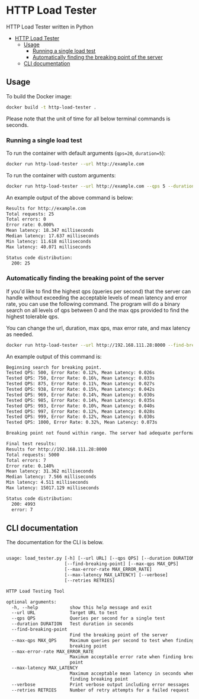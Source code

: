 # HTTP Load Tester
HTTP Load Tester written in Python

- [HTTP Load Tester](#http-load-tester)
  - [Usage](#usage)
    - [Running a single load test](#running-a-single-load-test)
    - [Automatically finding the breaking point of the server](#automatically-finding-the-breaking-point-of-the-server)
  - [CLI documentation](#cli-documentation)

## Usage
To build the Docker image:
```bash
docker build -t http-load-tester .
```

Please note that the unit of time for all below terminal commands is seconds. 

### Running a single load test
To run the container with default arguments (`qps=20`, `duration=5`):
```bash
docker run http-load-tester --url http://example.com
```

To run the container with custom arguments:
```bash
docker run http-load-tester --url http://example.com --qps 5 --duration 5
```

An example output of the above command is below:
```txt
Results for http://example.com
Total requests: 25
Total errors: 0
Error rate: 0.000%
Mean latency: 18.347 milliseconds
Median latency: 17.637 milliseconds
Min latency: 11.618 milliseconds
Max latency: 40.071 milliseconds

Status code distribution:
  200: 25
```

### Automatically finding the breaking point of the server
If you'd like to find the highest qps (queries per second) that the server can handle without exceeding the acceptable levels of mean latency and error rate, you can use the following command. The program will do a binary search on all levels of qps between 0 and the max qps provided to find the highest tolerable qps.

You can change the url, duration, max qps, max error rate, and max latency as needed. 
```bash
docker run http-load-tester --url http://192.168.111.28:8000 --find-breaking-point --duration=5 --max-qps 1000 --max-error-rate 0.01 --max-latency 0.5
```

An example output of this command is:
```txt
Beginning search for breaking point.
Tested QPS: 500, Error Rate: 0.12%, Mean Latency: 0.026s
Tested QPS: 750, Error Rate: 0.16%, Mean Latency: 0.033s
Tested QPS: 875, Error Rate: 0.11%, Mean Latency: 0.027s
Tested QPS: 938, Error Rate: 0.15%, Mean Latency: 0.042s
Tested QPS: 969, Error Rate: 0.14%, Mean Latency: 0.030s
Tested QPS: 985, Error Rate: 0.14%, Mean Latency: 0.035s
Tested QPS: 993, Error Rate: 0.10%, Mean Latency: 0.040s
Tested QPS: 997, Error Rate: 0.12%, Mean Latency: 0.028s
Tested QPS: 999, Error Rate: 0.12%, Mean Latency: 0.030s
Tested QPS: 1000, Error Rate: 0.32%, Mean Latency: 0.073s

Breaking point not found within range. The server had adequate performance at all levels of queries per second tested.

Final test results:
Results for http://192.168.111.28:8000
Total requests: 5000
Total errors: 7
Error rate: 0.140%
Mean latency: 31.362 milliseconds
Median latency: 7.566 milliseconds
Min latency: 4.511 milliseconds
Max latency: 15017.129 milliseconds

Status code distribution:
  200: 4993
  error: 7
```

## CLI documentation
The documentation for the CLI is below. 
```txt

usage: load_tester.py [-h] [--url URL] [--qps QPS] [--duration DURATION]
                      [--find-breaking-point] [--max-qps MAX_QPS]
                      [--max-error-rate MAX_ERROR_RATE]
                      [--max-latency MAX_LATENCY] [--verbose]
                      [--retries RETRIES]

HTTP Load Testing Tool

optional arguments:
  -h, --help            show this help message and exit
  --url URL             Target URL to test
  --qps QPS             Queries per second for a single test
  --duration DURATION   Test duration in seconds
  --find-breaking-point
                        Find the breaking point of the server
  --max-qps MAX_QPS     Maximum queries per second to test when finding
                        breaking point
  --max-error-rate MAX_ERROR_RATE
                        Maximum acceptable error rate when finding breaking
                        point
  --max-latency MAX_LATENCY
                        Maximum acceptable mean latency in seconds when
                        finding breaking point
  --verbose             Print verbose output including error messages
  --retries RETRIES     Number of retry attempts for a failed request

```